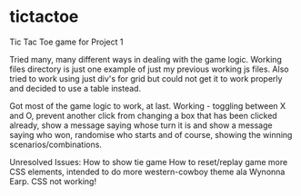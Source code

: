 # tictactoe
Tic Tac Toe game for Project 1

Tried many, many different ways in dealing with the game logic. Working files directory is just one example of just my previous working js files. Also tried to work using just div's for grid but could not get it to work properly and decided to use a table instead. 

Got most of the game logic to work, at last. 
Working - toggling between X and O, prevent another click from changing a box that has been clicked already, show a message saying whose turn it is and show a message saying who won, randomise who starts and of course, showing the winning scenarios/combinations. 

Unresolved Issues:
How to show tie game
How to reset/replay game
more CSS elements, intended to do more western-cowboy theme ala Wynonna Earp.
CSS not working!